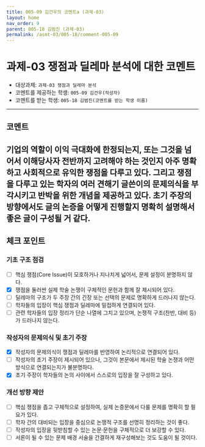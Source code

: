 ```yaml
---
title: 005-09 김건우의 코멘트a (과제-03) 
layout: home
nav_order: 9
parent: 005-18 김범진 (과제-03)
permalink: /asmt-03/005-18/comment-005-09
---
```


# 과제-03 쟁점과 딜레마 분석에 대한 코멘트

- 대상과제: `과제-03 쟁점과 딜레마 분석`
- 코멘트를 제공하는 학생: `005-09 김건우(작성자)` 
- 코멘트를 받는 학생: `005-18 김범진(코멘트를 받는 학생 이름)` 

---

## 코멘트
기업의 역할이 이익 극대화에 한정되는지, 또는 그것을 넘어서 이해당사자 전반까지 고려해야 하는 것인지 아주 명확하고 사회적으로 유익한 쟁점을 다루고 있다. 그리고 쟁점을 다루고 있는 학자의 여러 견해기 글쓴이의 문제의식을 부각시키고 반박을 위한 개념을 제공하고 있다. 초기 주장의 방향에서도 글의 논증을 어떻게 진행할지 명확히 설명해서 좋은 글이 구성될 거 같다.
---

## 체크 포인트

### **기초 구조 점검**
- [ ] 핵심 쟁점(Core Issue)이 모호하거나 지나치게 넓어서, 문제 설정이 분명하지 않다.
- [x] 쟁점을 둘러싼 실제 학술 논쟁이 구체적인 문헌과 함께 잘 제시되어 있다.
- [ ] 딜레마의 구조가 두 주장 간의 긴장 또는 선택의 문제로 명확하게 드러나지 않는다.
- [ ] 학자들의 입장이 핵심 쟁점과 딜레마에 밀접하게 연결되어 있다.
- [ ] 관련 학자들의 입장 정리가 단순 나열에 그치고 있으며, 논쟁적 구조(찬반, 대비 등)가 드러나지 않는다.

### **작성자의 문제의식 및 초기 주장**
- [x] 작성자의 문제의식이 쟁점과 딜레마를 반영하여 논리적으로 연결되어 있다.
- [ ] 작성자의 초기 주장이 제시되어 있으나, 그것이 본문에서 제시된 학술 논쟁과 어떤 방식으로 연결되는지가 불분명하다.
- [x] 초기 주장이 학자들의 논의 사이에서 스스로의 입장을 잘 구성하고 있다.

### **개선 방향 제안**
- [ ] 핵심 쟁점을 좁고 구체적으로 설정하여, 실제 논증문에서 다룰 문제를 명확히 할 필요가 있다.
- [ ] 학자 간의 대비되는 입장을 중심으로 논쟁적 구조를 선명히 정리하는 것이 좋다.
- [ ] 작성자의 입장을 뒷받침할 수 있는 논문·문헌을 구체적으로 더 보강할 수 있다.
- [ ] 서론이 될 수 있는 문제 배경 서술을 간결하게 재구성해보는 것도 도움이 될 것이다.
